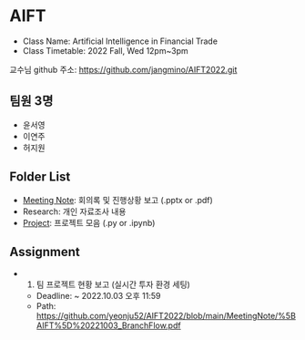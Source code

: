 # AIFT
- Class Name: Artificial Intelligence in Financial Trade
- Class Timetable: 2022 Fall, Wed 12pm~3pm

교수님 github 주소: https://github.com/jangmino/AIFT2022.git

## 팀원 3명
- 윤서영
- 이연주
- 허지원

## Folder List
- [Meeting Note](https://github.com/yeonju52/AIFT2022/tree/main/MeetingNote): 회의록 및 진행상황 보고 (.pptx or .pdf)
- Research: 개인 자료조사 내용
- [Project](https://github.com/yeonju52/AIFT2022/tree/main/Project): 프로젝트 모음 (.py or .ipynb)


## Assignment
+ 1. 팀 프로젝트 현황 보고 (실시간 투자 환경 세팅)
  + Deadline: ~ 2022.10.03 오후 11:59
  + Path: https://github.com/yeonju52/AIFT2022/blob/main/MeetingNote/%5BAIFT%5D%20221003_BranchFlow.pdf
